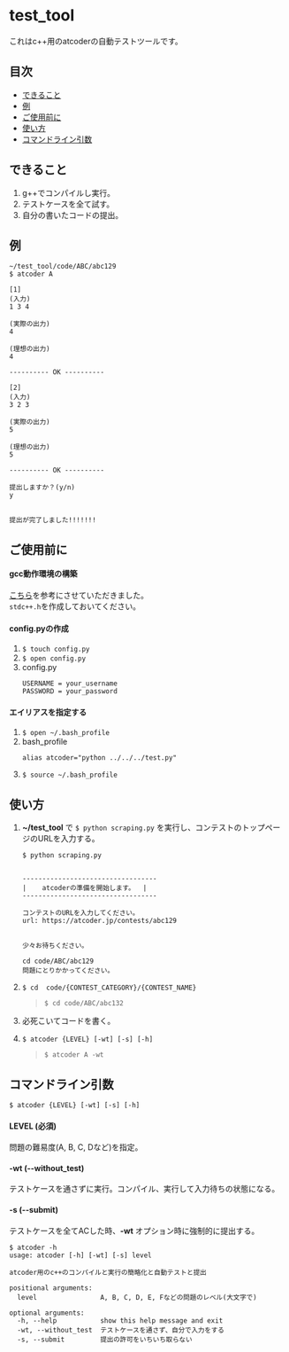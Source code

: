 # test_tool

これはc++用のatcoderの自動テストツールです。

## 目次
* [できること](#section1)
* [例](#section2)
* [ご使用前に](#section3)
* [使い方](#section4)
* [コマンドライン引数](#section5)


## <div id="section1">できること</div>
1. g++でコンパイルし実行。
2. テストケースを全て試す。
3. 自分の書いたコードの提出。


## <div id="section2">例</div>
```
~/test_tool/code/ABC/abc129
$ atcoder A

[1]
(入力)
1 3 4

(実際の出力)
4

(理想の出力)
4

---------- OK ----------

[2]
(入力)
3 2 3

(実際の出力)
5

(理想の出力)
5

---------- OK ----------

提出しますか？(y/n)
y


提出が完了しました!!!!!!!
```


## <div id="section3">ご使用前に</div>
#### gcc動作環境の構築
[こちら](https://qiita.com/fuji_20/items/ffa2a7b4d264e7a052c6)を参考にさせていただきました。<br/>
```stdc++.h```を作成しておいてください。
 

#### config.pyの作成
1. ```$ touch config.py```
2. ```$ open config.py```
3. config.py
    ```
    USERNAME = your_username
    PASSWORD = your_password
    ```

#### エイリアスを指定する
1. ```$ open ~/.bash_profile```
2. bash_profile
    ```
    alias atcoder="python ../../../test.py"
    ```
3. ```$ source ~/.bash_profile```


## <div id="section4">使い方</div>
1. __~/test_tool__ で ```$ python scraping.py``` を実行し、コンテストのトップページのURLを入力する。<br/>
    ```
    $ python scraping.py


    ----------------------------------
    |    atcoderの準備を開始します。  |
    ----------------------------------

    コンテストのURLを入力してください。
    url: https://atcoder.jp/contests/abc129


    少々お待ちください。

    cd code/ABC/abc129
    問題にとりかかってください。

    ```

2. ```$ cd  code/{CONTEST_CATEGORY}/{CONTEST_NAME}```
    > ```$ cd code/ABC/abc132```
    
3. 必死こいてコードを書く。
4. ```$ atcoder {LEVEL} [-wt] [-s] [-h]```
    > ```$ atcoder A -wt```

## <div id="section5">コマンドライン引数</div>
```$ atcoder {LEVEL} [-wt] [-s] [-h]```
#### LEVEL (必須)
  問題の難易度(A, B, C, Dなど)を指定。
  
#### -wt (--without_test)
  テストケースを通さずに実行。コンパイル、実行して入力待ちの状態になる。
  
#### -s (--submit)
  テストケースを全てACした時、__-wt__ オプション時に強制的に提出する。

```
$ atcoder -h
usage: atcoder [-h] [-wt] [-s] level

atcoder用のc++のコンパイルと実行の簡略化と自動テストと提出

positional arguments:
  level                A, B, C, D, E, Fなどの問題のレベル(大文字で)

optional arguments:
  -h, --help           show this help message and exit
  -wt, --without_test  テストケースを通さず、自分で入力をする
  -s, --submit         提出の許可をいちいち取らない
```
  
  
